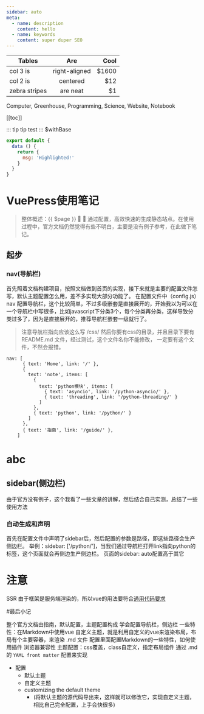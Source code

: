 ```yaml
---
sidebar: auto
meta:
  - name: description
    content: hello
  - name: keywords
    content: super duper SEO
---
```


| Tables        | Are           | Cool  |
| ------------- |:-------------:| -----:|
| col 3 is      | right-aligned | $1600 |
| col 2 is      | centered      |   $12 |
| zebra stripes | are neat      |    $1 |

Computer, Greenhouse, Programming, Science, Website, Notebook

[[toc]]

::: tip
tip test
:::
$withBase
```js
export default {
  data () {
    return {
      msg: 'Highlighted!'
    }
  }
}
```
<script>
  console.log('hello world')
</script>

# VuePress使用笔记
>整体概述：{{ $page }} :tada: :100:
通过配置，高效快速的生成静态站点。在使用过程中，官方文档仍然觉得有些不明白，主要是没有例子参考，在此做下笔记。

## 起步
### nav(导航栏)
首先照着文档构建项目，按照文档做到首页的实现，接下来就是主要的配置文件怎写，默认主题配置怎么用，差不多实现大部分功能了。
在配置文件中（config.js）nav 配置导航栏，这个比较简单，不过多级嵌套是直接展开的，开始我以为可以在一个导航栏中写很多，比如javascript下分类3个，每个分类再分类，这样导致分类过多了，因为是直接展开的，推荐导航栏嵌套一级就行了。
>注意导航栏指向应该这么写 /css/ 然后你要有css的目录，并且目录下要有 README.md 文件，经过测试，这个文件名你不能修改，
一定要有这个文件，不然会报错。
```
nav: [
      { text: 'Home', link: '/' },
      {
        text: 'note', items: [
          {
            text: 'python模块', items: [
              { text: 'asyncio', link: '/python-asyncio/' },
              { text: 'threading', link: '/python-threading/' }
            ]
          },
          { text: 'python', link: '/python/' }
        ]
      },
      { text: '指南', link: '/guide/' },
    ]
```
# abc
## sidebar(侧边栏)
由于官方没有例子，这个我看了一些文章的讲解，然后结合自己实测，总结了一些使用方法

### 自动生成和声明
首先在配置文件中声明了sidebar后，然后配置的参数是路径，即这些路径会生产侧边栏。
举例：sidebar: ['/python/']，当我们通过导航栏打开link指向python的标签，这个页面就会再侧边生产侧边栏。
页面的sidebar: auto配置高于其它

# 注意
SSR 由于框架是服务端渲染的，所以vue的用法要符合[通用代码要求](https://ssr.vuejs.org/zh/guide/universal.html)

#最后小记

整个官方文档由指南，默认配置，主题配置构成
学会配置导航栏，侧边栏
一些特性：在Markdown中使用vue
        自定义主题，就是利用自定义的vue来渲染布局，布局有个主要容器，来渲染  .md  文件
        配置里面配置Markdown的一些特性，如何使用插件
        浏览器兼容性
        主题配置：css覆盖，class自定义，指定布局组件
                通过 .md 的 `YAML front matter` 配置来实现

- 配置
   - 默认主题
   - 自定义主题
   - customizing the default theme
       - (将默认主题的源代码导出来，这样就可以修改它，实现自定义主题，相比自己完全配置，上手会快很多) 